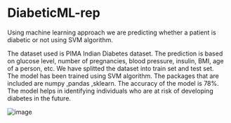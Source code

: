 # DiabeticML-rep
Using machine learning approach we are predicting whether a patient is diabetic or not using SVM algorithm.

The dataset used is PIMA Indian Diabetes dataset. 
The prediction is based on glucose level, number of  pregnancies, blood pressure, insulin, BMI, age of a person, etc. We have splitted the dataset into train set and test set.  
The model has been trained using SVM algorithm.  The packages that are included are numpy ,pandas ,sklearn.  The accuracy of the model is 78%. The model helps in identifying individuals who are at risk of developing diabetes in the future. 

![image](https://github.com/Varshini-18/DiabeticML-rep/assets/92683168/f55a1664-7392-4dc1-af23-c8358a67e67d)

